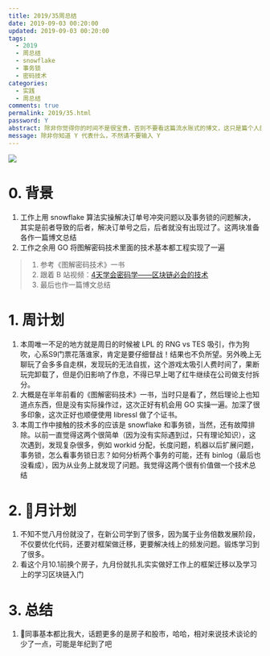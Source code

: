 ```yaml
---
title: 2019/35周总结
date: 2019-09-03 00:20:00
updated: 2019-09-03 00:20:00
tags:
  - 2019
  - 周总结
  - snowflake
  - 事务锁
  - 密码技术
categories: 
  - 实践
  - 周总结
comments: true
permalink: 2019/35.html  
password: Y
abstract: 除非你觉得你的时间不是很宝贵，否则不要看这篇流水账式的博文，这只是篇个人的工作的学习一个总结而已，没有包含任何的技术细节
message: 除非你知道 Y 代表什么，不然请不要输入 Y
---
```


![][0]  

# 0. 背景

1. 工作上用 snowflake 算法实操解决订单号冲突问题以及事务锁的问题解决，其实是前者导致的后者，解决订单号之后，后者就没有出现过了。这两块准备各作一篇博文总结
2. 工作之余用 GO 将图解密码技术里面的技术基本都工程实现了一遍
>1. 参考《图解密码技术》一书  
>2. 跟着 B 站视频：[4天学会密码学——区块链必会的技术][1]
>3. 最后也作一篇博文总结

<!--more-->

# 1. 周计划

1. 本周唯一不足的地方就是周日的时候被 LPL 的 RNG vs TES 吸引，作为狗吹，心系S9门票花落谁家，肯定是要仔细督战！结果也不负所望。另外晚上无聊玩了会多多自走棋，发现玩的无法自拔，这个游戏太吸引人费时间了，果断玩完卸载了，但是仍旧影响了作息，不得已早上喝了红牛继续在公司做支付拆分。
2. 大概是在半年前看的《图解密码技术》一书，当时只是看了，然后理论上也知道点东西，但是没有实际操作过，这次正好有机会用 GO 实操一遍。加深了很多印象，这次正好也顺便使用 libressl 做了个证书。
3. 本周工作中接触的技术多的应该是 snowflake 和事务锁，当然，还有故障排除。以前一直觉得这两个很简单（因为没有实际遇到过，只有理论知识），这次遇到，发现复杂很多，例如 workid 分配，长度问题，机器以后扩展问题，事务锁，怎么看事务锁日志？如何分析两个事务的可能，还有 binlog（最后也没看成），因为从业务上就发现了问题。我觉得这两个很有价值做一个技术总结

# 2. 月计划

1. 不知不觉八月份就没了，在新公司学到了很多，因为属于业务倍数发展阶段，不仅要优化代码，还要对框架做迁移，更要解决线上的频发问题。锻炼学习到了很多。
2. 看这个月10.1前换个房子，九月份就扎扎实实做好工作上的框架迁移以及学习上的学习区块链入门

# 3. 总结

1. 同事基本都比我大，话题更多的是房子和股市，哈哈，相对来说技术谈论的少了一点，可能是年纪到了吧

[0]: https://leran2deeplearnjavawebtech.oss-cn-beijing.aliyuncs.com/background/2019-09-03%E7%81%AB%E6%9F%B4%E4%BA%BA.jpg
[1]: https://www.bilibili.com/video/av54044607